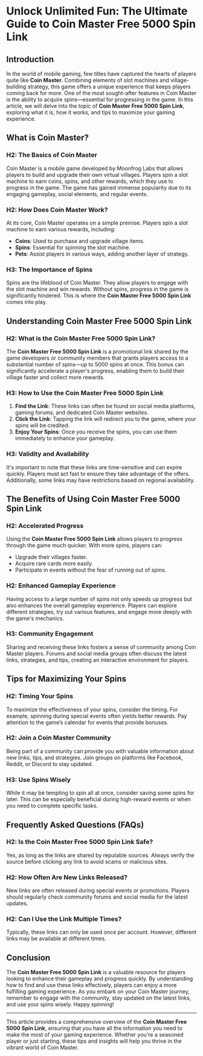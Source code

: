 # Unlock Unlimited Fun: The Ultimate Guide to Coin Master Free 5000 Spin Link

## Introduction

In the world of mobile gaming, few titles have captured the hearts of players quite like **Coin Master**. Combining elements of slot machines and village-building strategy, this game offers a unique experience that keeps players coming back for more. One of the most sought-after features in Coin Master is the ability to acquire spins—essential for progressing in the game. In this article, we will delve into the topic of **Coin Master Free 5000 Spin Link**, exploring what it is, how it works, and tips to maximize your gaming experience.

## What is Coin Master?

### H2: The Basics of Coin Master

Coin Master is a mobile game developed by Moonfrog Labs that allows players to build and upgrade their own virtual villages. Players spin a slot machine to earn coins, spins, and other rewards, which they use to progress in the game. The game has gained immense popularity due to its engaging gameplay, social elements, and regular events.

### H2: How Does Coin Master Work?

At its core, Coin Master operates on a simple premise. Players spin a slot machine to earn various rewards, including:

- **Coins**: Used to purchase and upgrade village items.
- **Spins**: Essential for spinning the slot machine.
- **Pets**: Assist players in various ways, adding another layer of strategy.

### H3: The Importance of Spins

Spins are the lifeblood of Coin Master. They allow players to engage with the slot machine and win rewards. Without spins, progress in the game is significantly hindered. This is where the **Coin Master Free 5000 Spin Link** comes into play.

## Understanding Coin Master Free 5000 Spin Link

### H2: What is the Coin Master Free 5000 Spin Link?

The **Coin Master Free 5000 Spin Link** is a promotional link shared by the game developers or community members that grants players access to a substantial number of spins—up to 5000 spins at once. This bonus can significantly accelerate a player's progress, enabling them to build their village faster and collect more rewards.

### H3: How to Use the Coin Master Free 5000 Spin Link

1. **Find the Link**: These links can often be found on social media platforms, gaming forums, and dedicated Coin Master websites.
2. **Click the Link**: Tapping the link will redirect you to the game, where your spins will be credited.
3. **Enjoy Your Spins**: Once you receive the spins, you can use them immediately to enhance your gameplay.

### H3: Validity and Availability

It's important to note that these links are time-sensitive and can expire quickly. Players must act fast to ensure they take advantage of the offers. Additionally, some links may have restrictions based on regional availability.

## The Benefits of Using Coin Master Free 5000 Spin Link

### H2: Accelerated Progress

Using the **Coin Master Free 5000 Spin Link** allows players to progress through the game much quicker. With more spins, players can:

- Upgrade their villages faster.
- Acquire rare cards more easily.
- Participate in events without the fear of running out of spins.

### H2: Enhanced Gameplay Experience

Having access to a large number of spins not only speeds up progress but also enhances the overall gameplay experience. Players can explore different strategies, try out various features, and engage more deeply with the game's mechanics.

### H3: Community Engagement

Sharing and receiving these links fosters a sense of community among Coin Master players. Forums and social media groups often discuss the latest links, strategies, and tips, creating an interactive environment for players.

## Tips for Maximizing Your Spins

### H2: Timing Your Spins

To maximize the effectiveness of your spins, consider the timing. For example, spinning during special events often yields better rewards. Pay attention to the game’s calendar for events that provide bonuses.

### H2: Join a Coin Master Community

Being part of a community can provide you with valuable information about new links, tips, and strategies. Join groups on platforms like Facebook, Reddit, or Discord to stay updated.

### H3: Use Spins Wisely

While it may be tempting to spin all at once, consider saving some spins for later. This can be especially beneficial during high-reward events or when you need to complete specific tasks.

## Frequently Asked Questions (FAQs)

### H2: Is the Coin Master Free 5000 Spin Link Safe?

Yes, as long as the links are shared by reputable sources. Always verify the source before clicking any link to avoid scams or malicious sites.

### H2: How Often Are New Links Released?

New links are often released during special events or promotions. Players should regularly check community forums and social media for the latest updates.

### H2: Can I Use the Link Multiple Times?

Typically, these links can only be used once per account. However, different links may be available at different times.

## Conclusion

The **Coin Master Free 5000 Spin Link** is a valuable resource for players looking to enhance their gameplay and progress quickly. By understanding how to find and use these links effectively, players can enjoy a more fulfilling gaming experience. As you embark on your Coin Master journey, remember to engage with the community, stay updated on the latest links, and use your spins wisely. Happy spinning!

---

This article provides a comprehensive overview of the **Coin Master Free 5000 Spin Link**, ensuring that you have all the information you need to make the most of your gaming experience. Whether you're a seasoned player or just starting, these tips and insights will help you thrive in the vibrant world of Coin Master.
